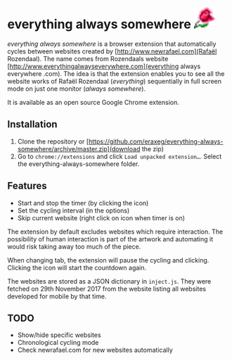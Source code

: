 # everything always somewhere ![rose](icons/rose48.png)

_everything always somewhere_ is a browser extension that automatically cycles between websites created by [http://www.newrafael.com](Rafaël Rozendaal). The name comes from Rozendaals website [http://www.everythingalwayseverywhere.com](everything always everywhere .com). The idea is that the extension enables you to see all the website works of Rafaël Rozendaal (_everything_) sequentially in full screen mode on just one monitor (_always somewhere_).

It is available as an open source Google Chrome extension.

## Installation

1. Clone the repository or [https://github.com/eraxeg/everything-always-somewhere/archive/master.zip](download the zip)
1. Go to `chrome://extensions` and click `Load unpacked extension…`. Select the everything-always-somewhere folder.

## Features

- Start and stop the timer (by clicking the icon)
- Set the cycling interval (in the options)
- Skip current website (right click on icon when timer is on)

The extension by default excludes websites which require interaction. The possibility of human interaction is part of the artwork and automating it would risk taking away too much of the piece.

When changing tab, the extension will pause the cycling and clicking. Clicking the icon will start the countdown again.

The websites are stored as a JSON dictionary in `inject.js`. They were fetched on 29th November 2017 from the website listing all websites developed for mobile by that time.

## TODO

- Show/hide specific websites
- Chronological cycling mode
- Check newrafael.com for new websites automatically
